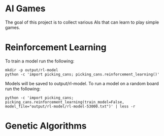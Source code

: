 # AI Games

The goal of this project is to collect various AIs that can learn to play simple
games.

# Reinforcement Learning

To train a model run the following:

```
mkdir -p output/rl-model
python -c 'import picking_cans; picking_cans.reinforcement_learning()'
```

Models will be saved to output/rl-model. To run a model on a random board run
the following:

```
python -c 'import picking_cans; picking_cans.reinforcement_learning(train_model=False, model_file="output/rl-model/rl-model-53000.txt")' | less -r
```

# Genetic Algorithms
